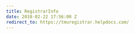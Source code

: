 ```yaml
---
title: RegistrarInfo
date: 2018-02-22 17:56:00 Z
redirect_to: https://tmuregistrar.helpdocs.com/
---
```


